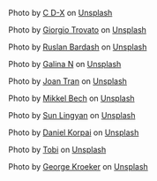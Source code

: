 Photo by <a href="https://unsplash.com/es/@cdx2?utm_source=unsplash&utm_medium=referral&utm_content=creditCopyText">C D-X</a> on <a href="https://unsplash.com/s/photos/product?utm_source=unsplash&utm_medium=referral&utm_content=creditCopyText">Unsplash</a>
  
Photo by <a href="https://unsplash.com/@giorgiotrovato?utm_source=unsplash&utm_medium=referral&utm_content=creditCopyText">Giorgio Trovato</a> on <a href="https://unsplash.com/s/photos/product?utm_source=unsplash&utm_medium=referral&utm_content=creditCopyText">Unsplash</a>
  
Photo by <a href="https://unsplash.com/@ruslanbardash?utm_source=unsplash&utm_medium=referral&utm_content=creditCopyText">Ruslan Bardash</a> on <a href="https://unsplash.com/s/photos/product?utm_source=unsplash&utm_medium=referral&utm_content=creditCopyText">Unsplash</a>
  
Photo by <a href="https://unsplash.com/@galina88?utm_source=unsplash&utm_medium=referral&utm_content=creditCopyText">Galina N</a> on <a href="https://unsplash.com/s/photos/product?utm_source=unsplash&utm_medium=referral&utm_content=creditCopyText">Unsplash</a>
  
Photo by <a href="https://unsplash.com/de/@joanofarts?utm_source=unsplash&utm_medium=referral&utm_content=creditCopyText">Joan Tran</a> on <a href="https://unsplash.com/s/photos/product?utm_source=unsplash&utm_medium=referral&utm_content=creditCopyText">Unsplash</a>

Photo by <a href="https://unsplash.com/fr/@bechbox?utm_source=unsplash&utm_medium=referral&utm_content=creditCopyText">Mikkel Bech</a> on <a href="https://unsplash.com/s/photos/product?utm_source=unsplash&utm_medium=referral&utm_content=creditCopyText">Unsplash</a>

Photo by <a href="https://unsplash.com/es/@sunlingyan?utm_source=unsplash&utm_medium=referral&utm_content=creditCopyText">Sun Lingyan</a> on <a href="https://unsplash.com/s/photos/product?utm_source=unsplash&utm_medium=referral&utm_content=creditCopyText">Unsplash</a>

Photo by <a href="https://unsplash.com/@danielkorpai?utm_source=unsplash&utm_medium=referral&utm_content=creditCopyText">Daniel Korpai</a> on <a href="https://unsplash.com/s/photos/product?utm_source=unsplash&utm_medium=referral&utm_content=creditCopyText">Unsplash</a>
  
Photo by <a href="https://unsplash.com/@waiheng_tobi?utm_source=unsplash&utm_medium=referral&utm_content=creditCopyText">Tobi</a> on <a href="https://unsplash.com/s/photos/product?utm_source=unsplash&utm_medium=referral&utm_content=creditCopyText">Unsplash</a>
  
Photo by <a href="https://unsplash.com/@gmk?utm_source=unsplash&utm_medium=referral&utm_content=creditCopyText">George Kroeker</a> on <a href="https://unsplash.com/s/photos/product?utm_source=unsplash&utm_medium=referral&utm_content=creditCopyText">Unsplash</a>
  